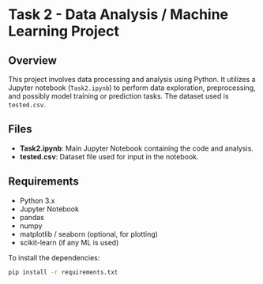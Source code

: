# Task 2 - Data Analysis / Machine Learning Project

## Overview
This project involves data processing and analysis using Python. It utilizes a Jupyter notebook (`Task2.ipynb`) to perform data exploration, preprocessing, and possibly model training or prediction tasks. The dataset used is `tested.csv`.

## Files
- **Task2.ipynb**: Main Jupyter Notebook containing the code and analysis.
- **tested.csv**: Dataset file used for input in the notebook.

## Requirements
- Python 3.x
- Jupyter Notebook
- pandas
- numpy
- matplotlib / seaborn (optional, for plotting)
- scikit-learn (if any ML is used)

To install the dependencies:
```bash
pip install -r requirements.txt
